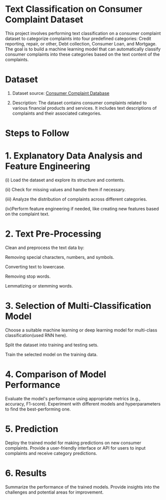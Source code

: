 
# Text Classification on Consumer Complaint Dataset

This project involves performing text classification on a consumer complaint dataset to categorize complaints into four predefined categories: Credit reporting, repair, or other, Debt collection, Consumer Loan, and Mortgage. The goal is to build a machine learning model that can automatically classify consumer complaints into these categories based on the text content of the complaints.

# Dataset

1. Dataset source: [Consumer Complaint Database](https://catalog.data.gov/dataset/consumer-complaint-database)

2. Description: The dataset contains consumer complaints related to various financial products and services. It includes text descriptions of complaints and their associated categories.

# Steps to Follow
# 1. Explanatory Data Analysis and Feature Engineering
(i) Load the dataset and explore its structure and contents.

(ii) Check for missing values and handle them if necessary.

(iii) Analyze the distribution of complaints across different categories.

(iv)Perform feature engineering if needed, like creating new features based on the complaint text.

# 2. Text Pre-Processing

Clean and preprocess the text data by:

Removing special characters, numbers, and symbols.

Converting text to lowercase.

Removing stop words.

Lemmatizing or stemming words.

# 3. Selection of Multi-Classification Model

Choose a suitable machine learning or deep learning model for multi-class classification(used RNN here).

Split the dataset into training and testing sets.

Train the selected model on the training data.

# 4. Comparison of Model Performance

Evaluate the model's performance using appropriate metrics (e.g., accuracy, F1-score).
Experiment with different models and hyperparameters to find the best-performing one.

# 5. Prediction

Deploy the trained model for making predictions on new consumer complaints.
Provide a user-friendly interface or API for users to input complaints and receive category predictions.

# 6. Results

Summarize the performance of the trained models.
Provide insights into the challenges and potential areas for improvement.




